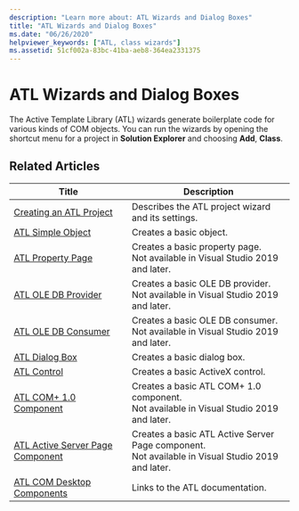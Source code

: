 ```yaml
---
description: "Learn more about: ATL Wizards and Dialog Boxes"
title: "ATL Wizards and Dialog Boxes"
ms.date: "06/26/2020"
helpviewer_keywords: ["ATL, class wizards"]
ms.assetid: 51cf002a-83bc-41ba-aeb8-364ea2331375
---
```

# ATL Wizards and Dialog Boxes

The Active Template Library (ATL) wizards generate boilerplate code for various kinds of COM objects. You can run the wizards by opening the shortcut menu for a project in **Solution Explorer** and choosing **Add**, **Class**.

## Related Articles

|Title|Description|
|-----------|-----------------|
|[Creating an ATL Project](../../atl/reference/creating-an-atl-project.md)|Describes the ATL project wizard and its settings.|
|[ATL Simple Object](../../atl/reference/adding-an-atl-simple-object.md)|Creates a basic object.|
|[ATL Property Page](../../atl/reference/adding-an-atl-property-page.md)|Creates a basic property page.</br>Not available in Visual Studio 2019 and later.|
|[ATL OLE DB Provider](../../atl/reference/adding-an-atl-ole-db-provider.md)|Creates a basic OLE DB provider.</br>Not available in Visual Studio 2019 and later.|
|[ATL OLE DB Consumer](../../atl/reference/adding-an-atl-ole-db-consumer.md)|Creates a basic OLE DB consumer.</br>Not available in Visual Studio 2019 and later.|
|[ATL Dialog Box](../../atl/reference/adding-an-atl-dialog-box.md)|Creates a basic dialog box.|
|[ATL Control](../../atl/reference/adding-an-atl-control.md)|Creates a basic ActiveX control.|
|[ATL COM+ 1.0 Component](../../atl/reference/adding-an-atl-com-plus-1-0-component.md)|Creates a basic ATL COM+ 1.0 component.</br>Not available in Visual Studio 2019 and later.|
|[ATL Active Server Page Component](../../atl/reference/adding-an-atl-active-server-page-component.md)|Creates a basic ATL Active Server Page component.</br>Not available in Visual Studio 2019 and later.|
|[ATL COM Desktop Components](../../atl/atl-com-desktop-components.md)|Links to the ATL documentation.|
